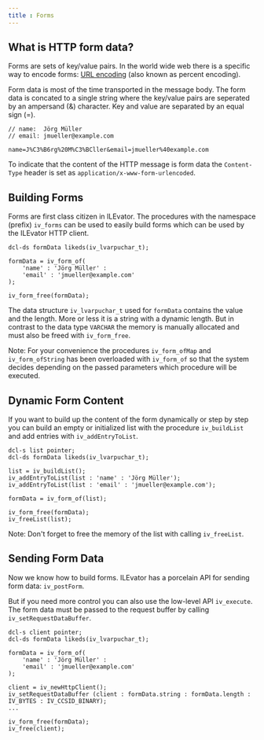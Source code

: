 ```yaml
---
title : Forms
---
```


## What is HTTP form data?

Forms are sets of key/value pairs. In the world wide web there is a specific way to encode forms: 
[URL encoding](https://en.wikipedia.org/wiki/Percent-encoding) (also known as percent encoding).

Form data is most of the time transported in the message body. The form data is concated to a 
single string where the key/value pairs are seperated by an ampersand (&) character. Key and 
value are separated by an equal sign (=).

```
// name:  Jörg Müller
// email: jmueller@example.com

name=J%C3%B6rg%20M%C3%BCller&email=jmueller%40example.com
```

To indicate that the content of the HTTP message is form data the `Content-Type` header is set as
`application/x-www-form-urlencoded`.


## Building Forms

Forms are first class citizen in ILEvator. The procedures with the namespace (prefix) `iv_forms`
can be used to easily build forms which can be used by the ILEvator HTTP client.

```
dcl-ds formData likeds(iv_lvarpuchar_t);

formData = iv_form_of(
    'name' : 'Jörg Müller' : 
    'email' : 'jmueller@example.com'
);

iv_form_free(formData);
```

The data structure `iv_lvarpuchar_t` used for `formData` contains the value and the length. More or 
less it is a string with a dynamic length. But in contrast to the data type `VARCHAR` the memory is 
manually allocated and must also be freed with `iv_form_free`.

Note: For your convenience the procedures `iv_form_ofMap` and `iv_form_ofString` has been overloaded 
with `iv_form_of` so that the system decides depending on the passed parameters which procedure
will be executed.

## Dynamic Form Content

If you want to build up the content of the form dynamically or step by step you can build an empty
or initialized list with the procedure `iv_buildList` and add entries with `iv_addEntryToList`.

```
dcl-s list pointer;
dcl-ds formData likeds(iv_lvarpuchar_t);

list = iv_buildList();
iv_addEntryToList(list : 'name' : 'Jörg Müller');
iv_addEntryToList(list : 'email' : 'jmueller@example.com');

formData = iv_form_of(list);

iv_form_free(formData);
iv_freeList(list);
```

Note: Don't forget to free the memory of the list with calling `iv_freeList`.


## Sending Form Data

Now we know how to build forms. ILEvator has a porcelain API for sending form data: `iv_postForm`.

But if you need more control you can also use the low-level API `iv_execute`. The form data must
be passed to the request buffer by calling `iv_setRequestDataBuffer`.

```
dcl-s client pointer;
dcl-ds formData likeds(iv_lvarpuchar_t);

formData = iv_form_of(
    'name' : 'Jörg Müller' : 
    'email' : 'jmueller@example.com'
);

client = iv_newHttpClient();
iv_setRequestDataBuffer (client : formData.string : formData.length : IV_BYTES : IV_CCSID_BINARY);
...

iv_form_free(formData);
iv_free(client);
```


